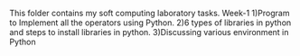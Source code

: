 This folder contains my soft computing laboratory tasks. 
Week-1
1)Program to Implement all the operators using Python.
2)6 types of libraries in python and steps to install libraries in python.
3)Discussing various environment in Python
